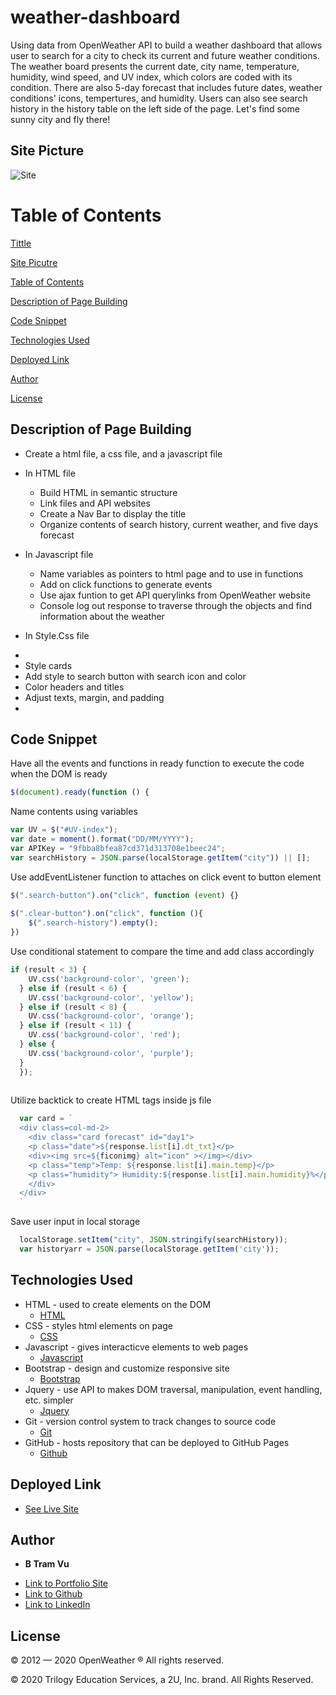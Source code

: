 # weather-dashboard
Using data from OpenWeather API to build a weather dashboard that allows user to search for a city to check its current and future weather conditions. The weather board presents the current date, city name, temperature, humidity, wind speed, and UV index, which colors are coded with its condition. There are also 5-day forecast that includes future dates, weather conditions' icons, tempertures, and humidity. Users can also see search history in the history table on the left side of the page. Let's find some sunny city and fly there! 

## Site Picture
![Site]()

# Table of Contents 
[Tittle](#weather-dashboard)

[Site Picutre](#Site-picture)

[Table of Contents](#Table-of-Content)

[Description of Page Building ](#Description-of-Page-Building)

[Code Snippet](#Code-Snippet)

[Technologies Used](#Technologies-Used)

[Deployed Link](#Deployed-Link)

[Author](#Author)

[License](#License)


## Description of Page Building 
* Create a html file, a css file, and a javascript file
  
* In HTML file 
  <ul>
  <li> Build HTML in semantic structure
  <li> Link files and API websites 
  <li> Create a Nav Bar to display the title 
  <li> Organize contents of search history, current weather, and five days forecast
  </li>
  </ul>
    
* In Javascript file 
  <ul>
  <li> Name variables as pointers to html page and to use in functions
  <li> Add on click functions to generate events 
  <li> Use ajax funtion to get API querylinks from OpenWeather website 
  <li> Console log out response to traverse through the objects and find information about the weather

  </ul>
* In Style.Css file 
* <li>Style cards 
  <li>Add style to search button with search icon and color  
  <li>Color headers and titles
  <li>Adjust texts, margin, and padding 
  </li>


* <ul>
  
  </ul>
## Code Snippet

Have all the events and functions in ready function to execute the code when the DOM is ready 
```javascript
$(document).ready(function () {
```
Name contents using variables 
```javascript
var UV = $("#UV-index");
var date = moment().format("DD/MM/YYYY");
var APIKey = "9fbba8bfea87cd371d313708e1beec24";
var searchHistory = JSON.parse(localStorage.getItem("city")) || [];

```
Use addEventListener function to attaches on click event to button element
```javascript 
$(".search-button").on("click", function (event) {}
  
$(".clear-button").on("click", function (){
	$(".search-history").empty();
})
```
Use conditional statement to compare the time and add class accordingly 
```javascript 
if (result < 3) {
    UV.css('background-color', 'green');
  } else if (result < 6) {
    UV.css('background-color', 'yellow');
  } else if (result < 8) {
    UV.css('background-color', 'orange');
  } else if (result < 11) {
    UV.css('background-color', 'red');
  } else {
    UV.css('background-color', 'purple');
  }
  });
  
```

Utilize backtick to create HTML tags inside js file
  ```javascript 
    var card = `
    <div class=col-md-2>
      <div class="card forecast" id="day1">
      <p class="date">${response.list[i].dt_txt}</p>
      <div><img src=${ficonimg} alt="icon" ></img></div>
      <p class="temp">Temp: ${response.list[i].main.temp}</p>
      <p class="humidity"> Humidity:${response.list[i].main.humidity}%</p>
      </div>
    </div>
    `
  ```
Save user input in local storage 
```javascript 
  localStorage.setItem("city", JSON.stringify(searchHistory));
  var historyarr = JSON.parse(localStorage.getItem('city'));
```

## Technologies Used
- HTML - used to create elements on the DOM
  * [HTML](https://developer.mozilla.org/en-US/docs/Web/HTML)
- CSS - styles html elements on page
  * [CSS](https://developer.mozilla.org/en-US/docs/Web/CSS)
- Javascript - gives interacticve elements to web pages
  * [Javascript](https://developer.mozilla.org/en-US/docs/Web/JavaScript)
- Bootstrap - design and customize responsive site
  * [Bootstrap](https://getbootstrap.com/)
- Jquery - use API to makes DOM traversal, manipulation, event handling, etc. simpler
  * [Jquery](https://jquery.com/)
- Git - version control system to track changes to source code
  * [Git](https://git-scm.com/)
- GitHub - hosts repository that can be deployed to GitHub Pages
  * [Github](https://github.com/)


## Deployed Link

* [See Live Site](https://vubao2303.github.io/weather-dashboard/)


## Author

* **B Tram Vu** 

- [Link to Portfolio Site](https://github.com/vubao2303)
- [Link to Github](https://github.com/vubao2303)
- [Link to LinkedIn](https://www.linkedin.com/in/tram-vu-866250121/)

## License
© 2012 — 2020 OpenWeather ® All rights reserved.

© 2020 Trilogy Education Services, a 2U, Inc. brand. All Rights Reserved.



